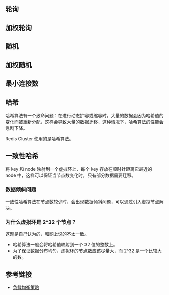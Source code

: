 ## 轮询
## 加权轮询
## 随机
## 加权随机
## 最小连接数
## 哈希
哈希算法有一个致命问题：在进行动态扩容或缩容时，大量的数据会因为哈希值的变化而被重新分配，这样会导致大量的数据迁移，这种情况下，哈希算法的性能会急剧下降。

Redis Cluster 使用的是哈希算法。
## 一致性哈希
将 key 和 node 映射到一个虚拟环上，每个 key 存放在顺时针距离它最近的 node 中，这样可以保证当节点数变化时，只有部分数据需要迁移。

### 数据倾斜问题
一致性哈希算法在节点数较少时，会出现数据倾斜问题，可以通过引入虚拟节点解决。

### 为什么虚拟环是 2^32 个节点？
这题是自己认为的，和网上说的不太一致。
* 哈希算法一般会将哈希值映射到一个 32 位的整数上。
* 为了保证数据分布均匀，虚拟环的节点数应该尽量大，而 2^32 是一个比较大的数。

## 参考链接
* [负载均衡策略](https://www.mianshiya.com/bank/1797453053310402561/question/1799731326863351810)